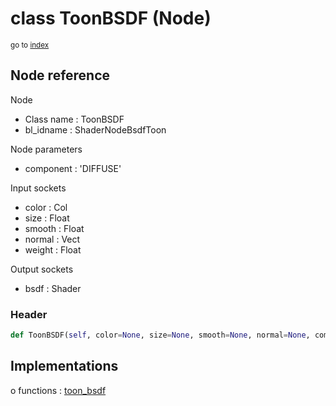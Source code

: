 # class ToonBSDF (Node)

<sub>go to [index](/docs/index.md)</sub>

## Node reference

Node
 - Class name : ToonBSDF
 - bl_idname : ShaderNodeBsdfToon

Node parameters
 - component : 'DIFFUSE'

Input sockets
 - color : Col
 - size : Float
 - smooth : Float
 - normal : Vect
 - weight : Float

Output sockets
 - bsdf : Shader

### Header

``` python
def ToonBSDF(self, color=None, size=None, smooth=None, normal=None, component='DIFFUSE', node_label=None, node_color=None):
```

## Implementations

o functions : [toon_bsdf](/docs/Shader_classes/GLOBAL.md#toon_bsdf)



